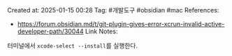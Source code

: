 Created at:  2025-01-15 00:28
Tag: #개발도구 #obsidian #mac 
References:
- https://forum.obsidian.md/t/git-plugin-gives-error-xcrun-invalid-active-developer-path/30044
Link Notes:

터미널에서 `xcode-select --install`를 실행한다. 